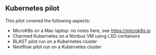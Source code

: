 ## Kubernetes pilot

This pilot covered the following aspects:
* MicroK8s on a Mac laptop: no notes here, see https://microk8s.io
* Charmed Kubernetes on a Nimbus VM using LXD containers
* BLAST pilot run on a Kubernetes cluster
* Nextflow pilot run on a Kubernetes cluster

